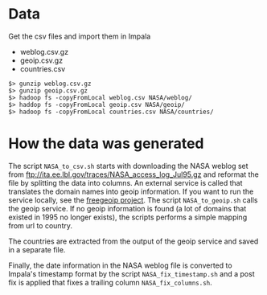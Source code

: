 # Data

Get the csv files and import them in Impala
* weblog.csv.gz
* geoip.csv.gz
* countries.csv

```
$> gunzip weblog.csv.gz
$> gunzip geoip.csv.gz
$> hadoop fs -copyFromLocal weblog.csv NASA/weblog/
$> haddop fs -copyFromLocal geoip.csv NASA/geoip/
$> hadoop fs -copyFromLocal countries.csv NASA/countries/
```

# How the data was generated

The script `NASA_to_csv.sh` starts with downloading the NASA weblog set from ftp://ita.ee.lbl.gov/traces/NASA_access_log_Jul95.gz and reformat the file by splitting the data into columns.
An external service is called that translates the domain names into geoip information. If you want to run the service locally, see the [freegeoip project](https://github.com/fiorix/freegeoip). The script `NASA_to_geoip.sh` calls the geoip service. If no geoip information is found (a lot of domains that existed in 1995 no longer exists), the scripts performs a simple mapping from url to country. 

The countries are extracted from the output of the geoip service and saved in a separate file.

Finally, the date information in the NASA weblog file is converted to Impala's timestamp format by the script `NASA_fix_timestamp.sh` and a post fix is applied that fixes a trailing column `NASA_fix_columns.sh`.
